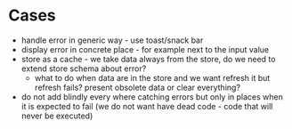 # Cases

* handle error in generic way - use toast/snack bar
* display error in concrete place - for example next to the input value
* store as a cache - we take data always from the store, do we need to extend store schema about error?
  * what to do when data are in the store and we want refresh it but refresh fails? present obsolete data or clear everything?
* do not add blindly every where catching errors but only in places when it is expected to fail (we do not want have dead code - code that will never be executed)
